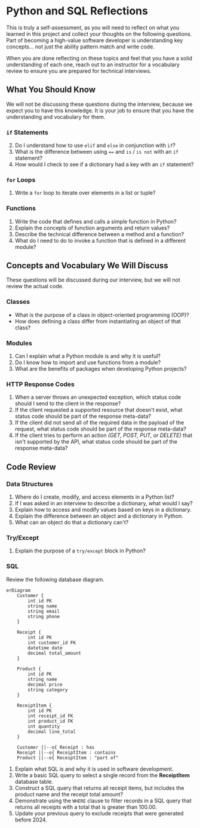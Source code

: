 # Python and SQL Reflections

This is truly a self-assessment, as you will need to reflect on what you learned in this project and collect your thoughts on the following questions. Part of becoming a high-value software developer is understanding key concepts... not just the ability pattern match and write code.

When you are done reflecting on these topics and feel that you have a solid understanding of each one, reach out to an instructor for a vocabulary review to ensure you are prepared for technical interviews.

## What You Should Know

We will not be discussing these questions during the interview, because we expect you to have this knowledge. It is your job to ensure that you have the understanding and vocabulary for them.

### `if` Statements

2. Do I understand how to use `elif` and `else` in conjunction with `if`?
3. What is the difference between using `==` and `is` / `is not` with an `if` statement?
4. How would I check to see if a dictionary had a key with an `if` statement?

### `for` Loops

1. Write a `for` loop to iterate over elements in a list or tuple?

### Functions

1. Write the code that defines and calls a simple function in Python?
2. Explain the concepts of function arguments and return values?
3. Describe the technical difference between a method and a function?
4. What do I need to do to invoke a function that is defined in a different module?

## Concepts and Vocabulary We Will Discuss

These questions will be discussed during our interview, but we will not review the actual code.

### Classes

- What is the purpose of a class in object-oriented programming (OOP)?
- How does defining a class differ from instantiating an object of that class?

### Modules

1. Can I explain what a Python module is and why it is useful?
2. Do I know how to import and use functions from a module?
3. What are the benefits of packages when developing Python projects?


### HTTP Response Codes

1. When a server throws an unexpected exception, which status code should I send to the client in the response?
2. If the client requested a supported resource that doesn't exist, what status code should be part of the response meta-data?
3. If the client did not send all of the required data in the payload of the request, what status code should be part of the response meta-data?
4. If the client tries to perform an action _(GET, POST, PUT, or DELETE)_ that isn't supported by the API, what status code should be part of the response meta-data?

## Code Review

### Data Structures

1. Where do I create, modify, and access elements in a Python list?
2. If I was asked in an interview to describe a dictionary, what would I say?
3. Explain how to access and modify values based on keys in a dictionary.
4. Explain the difference between an object and a dictionary in Python.
5. What can an object do that a dictionary can't?

### Try/Except

1. Explain the purpose of a `try/except` block in Python?

### SQL

Review the following database diagram.

```mermaid
erDiagram
    Customer {
        int id PK
        string name
        string email
        string phone
    }

    Receipt {
        int id PK
        int customer_id FK
        datetime date
        decimal total_amount
    }

    Product {
        int id PK
        string name
        decimal price
        string category
    }

    ReceiptItem {
        int id PK
        int receipt_id FK
        int product_id FK
        int quantity
        decimal line_total
    }

    Customer ||--o{ Receipt : has
    Receipt ||--o{ ReceiptItem : contains
    Product ||--o{ ReceiptItem : "part of"
```

1. Explain what SQL is and why it is used in software development.
2. Write a basic SQL query to select a single record from the **ReceiptItem** database table.
3. Construct a SQL query that returns all receipt items, but includes the product name and the receipt total amount?
4. Demonstrate using the `WHERE` clause to filter records in a SQL query that returns all receipts with a total that is greater than 100.00.
5. Update your previous query to exclude receipts that were generated before 2024.
